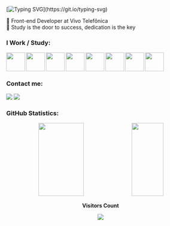 [![Typing SVG](https://readme-typing-svg.herokuapp.com?font=Cordana&size=30&pause=500&color=699DF7&center=true&vCenter=true&width=1000&lines=I'm+Vitoria+Akemi;Front-End+Developer;Welcome+!!!)](https://git.io/typing-svg)

:office: Front-end Developer at Vivo Telefônica <br>
:love_letter: Study is the door to success, dedication is the key <br>



###  I Work / Study: 

<img align="left" src="https://cdn.jsdelivr.net/gh/devicons/devicon/icons/git/git-original.svg" width= 50px />    
<img align="left" src="https://cdn.jsdelivr.net/gh/devicons/devicon/icons/python/python-original-wordmark.svg" width= 50px /> 
<img align="left" src="https://cdn.jsdelivr.net/gh/devicons/devicon/icons/jupyter/jupyter-original-wordmark.svg" width= 50px />
<img align="left" src="https://cdn.jsdelivr.net/gh/devicons/devicon/icons/html5/html5-original.svg" width= 50px />
<img align="left" src="https://cdn.jsdelivr.net/gh/devicons/devicon/icons/css3/css3-original.svg"  width= 50px />
<img align="left" src="https://cdn.jsdelivr.net/gh/devicons/devicon/icons/javascript/javascript-original.svg" width= 50px />
<img align="left" src="https://cdn.jsdelivr.net/gh/devicons/devicon/icons/vuejs/vuejs-original-wordmark.svg" width= 50px />
<img src="https://cdn.jsdelivr.net/gh/devicons/devicon/icons/angularjs/angularjs-original.svg" width= 50px />
          

### Contact me:
<div>
 <a href="https://www.linkedin.com/in/vitoria-akemi-tanimura/" target="_blank"><img src="https://img.shields.io/badge/-LinkedIn-%230077B5?style=for-the-badge&logo=linkedin&logoColor=white" target="_blank"></a>   
 <a href = "mailto:vitoriaakemitanimura@gmail.com"><img src="https://img.shields.io/badge/Gmail-D14836?style=for-the-badge&logo=gmail&logoColor=white" target="_blank"></a>
       

### GitHub Statistics:
<div align="center">
 <img width="49%" height="195px" src="https://github-readme-stats.vercel.app/api?username=VitoriaAkemi&show_icons=true&count_private=true&hide_border=true&title_color=699DF7&icon_color=699DF7&text_color=c9d1d9&bg_color=0d1117"/>
 <img width="41%" height="195px" src="https://github-readme-stats.vercel.app/api/top-langs/?username=VitoriaAkemi&layout=compact&hide_border=true&title_color=699DF7&text_color=c9d1d9&bg_color=0d1117"/>
</div>
 

 
<p align="center"><b>Visitors Count</b></p>  
<p align="center"><img align="center" src="https://profile-counter.glitch.me/{VitoriaAkemi}/count.svg" /></p> 
